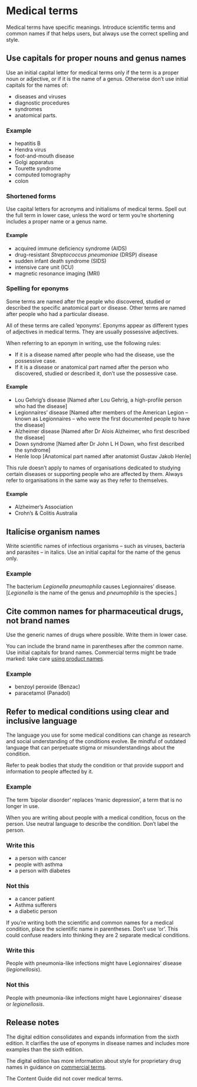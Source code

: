 Medical terms
=============

Medical terms have specific meanings. Introduce scientific terms and common names if that helps users, but always use the correct spelling and style.  

Use capitals for proper nouns and genus names
---------------------------------------------

Use an initial capital letter for medical terms only if the term is a proper noun or adjective, or if it is the name of a genus. Otherwise don’t use initial capitals for the names of:

*   diseases and viruses
*   diagnostic procedures
*   syndromes
*   anatomical parts.

### Example

*   hepatitis B
*   Hendra virus
*   foot-and-mouth disease
*   Golgi apparatus
*   Tourette syndrome
*   computed tomography
*   colon

### Shortened forms

Use capital letters for acronyms and initialisms of medical terms. Spell out the full term in lower case, unless the word or term you’re shortening includes a proper name or a genus name.

#### Example

*   acquired immune deficiency syndrome (AIDS)
*   drug-resistant _Streptococcus pneumoniae_ (DRSP) disease
*   sudden infant death syndrome (SIDS)
*   intensive care unit (ICU)
*   magnetic resonance imaging (MRI)

### Spelling for eponyms

Some terms are named after the people who discovered, studied or described the specific anatomical part or disease. Other terms are named after people who had a particular disease.

All of these terms are called ‘eponyms’. Eponyms appear as different types of adjectives in medical terms. They are usually possessive adjectives.

When referring to an eponym in writing, use the following rules:

*   If it is a disease named after people who had the disease, use the possessive case.
*   If it is a disease or anatomical part named after the person who discovered, studied or described it, don’t use the possessive case.

#### Example

*   Lou Gehrig’s disease \[Named after Lou Gehrig, a high-profile person who had the disease\]
*   Legionnaires’ disease \[Named after members of the American Legion – known as Legionnaires – who were the first documented people to have the disease\]
*   Alzheimer disease \[Named after Dr Alois Alzheimer, who first described the disease\]
*   Down syndrome \[Named after Dr John L H Down, who first described the syndrome\]
*   Henle loop \[Anatomical part named after anatomist Gustav Jakob Henle\]

This rule doesn’t apply to names of organisations dedicated to studying certain diseases or supporting people who are affected by them. Always refer to organisations in the same way as they refer to themselves.

#### Example

*   Alzheimer’s Association
*   Crohn’s & Colitis Australia

Italicise organism names
------------------------

Write scientific names of infectious organisms – such as viruses, bacteria and parasites – in italics. Use an initial capital for the name of the genus only.

### Example

The bacterium _Legionella pneumophila_ causes Legionnaires’ disease. \[_Legionella_ is the name of the genus and _pneumophila_ is the species.\]

Cite common names for pharmaceutical drugs, not brand names
-----------------------------------------------------------

Use the generic names of drugs where possible. Write them in lower case.

You can include the brand name in parentheses after the common name. Use initial capitals for brand names. Commercial terms might be trade marked: take care [using product names](/node/89#take_care_using_product_names).

### Example

*   benzoyl peroxide (Benzac)
*   paracetamol (Panadol)

Refer to medical conditions using clear and inclusive language
--------------------------------------------------------------

The language you use for some medical conditions can change as research and social understanding of the conditions evolve. Be mindful of outdated language that can perpetuate stigma or misunderstandings about the condition.

Refer to peak bodies that study the condition or that provide support and information to people affected by it.

### Example

The term ‘bipolar disorder’ replaces ‘manic depression’, a term that is no longer in use.

When you are writing about people with a medical condition, focus on the person. Use neutral language to describe the condition. Don’t label the person.

### Write this

*   a person with cancer
*   people with asthma
*   a person with diabetes

### Not this

*   a cancer patient
*   Asthma sufferers
*   a diabetic person

If you’re writing both the scientific and common names for a medical condition, place the scientific name in parentheses. Don’t use ‘or’. This could confuse readers into thinking they are 2 separate medical conditions.

### Write this

People with pneumonia-like infections might have Legionnaires’ disease (_legionellosis_).

### Not this

People with pneumonia-like infections might have Legionnaires’ disease or _legionellosis_.

Release notes
-------------

The digital edition consolidates and expands information from the sixth edition. It clarifies the use of eponyms in disease names and includes more examples than the sixth edition.

The digital edition has more information about style for proprietary drug names in guidance on [commercial terms](/node/89#use_initial_capitals_for_commercial_terms).

The Content Guide did not cover medical terms.